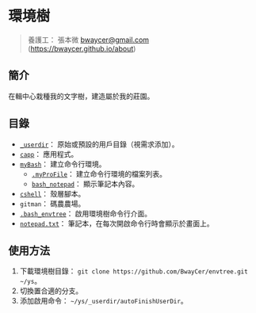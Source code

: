 環境樹
=======


> 養護工： 張本微 <bwaycer@gmail.com> (https://bwaycer.github.io/about)



## 簡介


在輯中心栽種我的文字樹，建造屬於我的莊園。



## 目錄


* [`_userdir`](./_userdir)： 原始或預設的用戶目錄（視需求添加）。
* [`capp`](./capp)： 應用程式。
* [`myBash`](./myBash)： 建立命令行環境。
  * [`.myProFile`](./myBash/.myProFile)： 建立命令行環境的檔案列表。
  * [`bash_notepad`](./myBash/bash_notepad)： 顯示筆記本內容。
* [`cshell`](./cshell)： 殼層腳本。
* `gitman`： 碼農農場。
* [`.bash_envtree`](./.bash_envtree)： 啟用環境樹命令行介面。
* [`notepad.txt`](./notepad.txt)： 筆記本，在每次開啟命令行時會顯示於畫面上。



## 使用方法


1. 下載環境樹目錄： `git clone https://github.com/BwayCer/envtree.git ~/ys`。
2. 切換置合適的分支。
3. 添加啟用命令： `~/ys/_userdir/autoFinishUserDir`。

